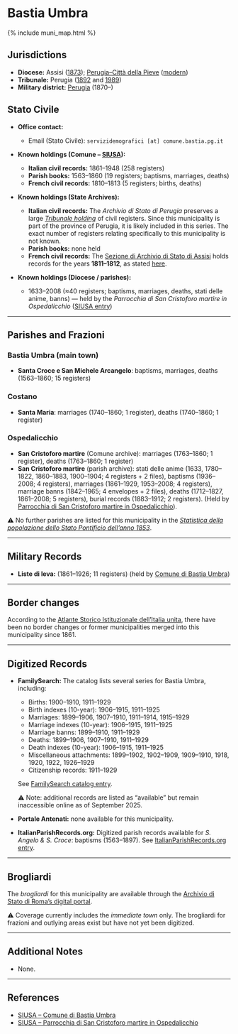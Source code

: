 # Bastia Umbra

{% include muni_map.html %}

## Jurisdictions

* **Diocese:** Assisi ([1873](https://www.google.it/books/edition/Il_libro_de_comuni_del_Regno_d_Italia_co/WF9mfeJJcDEC?gbpv=1)); [Perugia–Città della Pieve](../dio/perugia.md) ([modern](https://www.chiesacattolica.it/annuario-cei/ricerca-parrocchie/))
* **Tribunale:** Perugia ([1892](https://www.google.it/books/edition/Bollettino_ufficiale_del_Ministero_di_gr/kRXd4t5fK-0C?hl=en&gbpv=1&pg=PA457&printsec=frontcover) and [1989](https://www.google.it/books/edition/Gazzetta_ufficiale_della_Repubblica_ital/-Z6nogg-qMQC?hl=en&gbpv=1&pg=RA8-PA38&printsec=frontcover))
* **Military district:** [Perugia](../mil/perugia.md) (1870–)

## Stato Civile

* **Office contact:**

  * Email (Stato Civile): `servizidemografici [at] comune.bastia.pg.it`

* **Known holdings (Comune – [SIUSA](https://siusa-archivi.cultura.gov.it/cgi-bin/siusa/pagina.pl?TipoPag=comparc&Chiave=267001)):**

  * **Italian civil records:** 1861–1948 (258 registers)
  * **Parish books:** 1563–1860 (19 registers; baptisms, marriages, deaths)
  * **French civil records:** 1810–1813 (5 registers; births, deaths)

* **Known holdings (State Archives):**

  * **Italian civil records:** The *Archivio di Stato di Perugia* preserves a large *[Tribunale holding](http://dati.san.beniculturali.it/SAN/complarc_IT-AS-PG_san.cat.complArch.96907)* of civil registers.
  Since this municipality is part of the province of Perugia, it is likely included in this series.
  The exact number of registers relating specifically to this municipality is not known.
  * **Parish books:** none held
  * **French civil records:** The [Sezione di Archivio di Stato di Assisi](http://www.archiviodistatoperugia.it/listituto/le-sedi/assisi) holds records for the years **1811–1812**, as stated [here](https://antenati.cultura.gov.it/archivio/archivio-di-stato-di-perugia-sezione-di-assisi/).

* **Known holdings (Diocese / parishes):**

  * 1633–2008 (≈40 registers; baptisms, marriages, deaths, stati delle anime, banns) — held by the *Parrocchia di San Cristoforo martire in Ospedalicchio* ([SIUSA entry](https://siusa-archivi.cultura.gov.it/cgi-bin/siusa/pagina.pl?TipoPag=comparc&Chiave=302418))

---

## Parishes and Frazioni

### Bastia Umbra (main town)

* **Santa Croce e San Michele Arcangelo**: baptisms, marriages, deaths (1563–1860; 15 registers)

### Costano

* **Santa Maria**: marriages (1740–1860; 1 register), deaths (1740–1860; 1 register)

### Ospedalicchio

* **San Cristoforo martire** (Comune archive): marriages (1763–1860; 1 register), deaths (1763–1860; 1 register)
* **San Cristoforo martire** (parish archive): stati delle anime (1633, 1780–1822, 1860–1883, 1900–1904; 4 registers + 2 files), baptisms (1936–2008; 4 registers), marriages (1861–1929, 1953–2008; 4 registers), marriage banns (1842–1965; 4 envelopes + 2 files), deaths (1712–1827, 1861–2008; 5 registers), burial records (1883–1912; 2 registers). (Held by [Parrocchia di San Cristoforo martire in Ospedalicchio](https://siusa-archivi.cultura.gov.it/cgi-bin/siusa/pagina.pl?TipoPag=comparc&Chiave=302418)).

⚠️ No further parishes are listed for this municipality in the *[Statistica della popolazione dello Stato Pontificio dell’anno 1853](https://www.google.it/books/edition/Statistics_della_popolazione_dello_Stato/v6dCAQAAMAAJ)*.

---

## Military Records

* **Liste di leva:** (1861–1926; 11 registers) (held by [Comune di Bastia Umbra](https://siusa-archivi.cultura.gov.it/cgi-bin/siusa/pagina.pl?TipoPag=comparc&Chiave=175324&RicVM=ricercasemplice&RicProgetto=reg%2dumb&RicPag=2&RicFrmRicSemplice=Liste%20di%20leva&RicSez=complessi))

---

## Border changes

According to the [Atlante Storico Istituzionale dell’Italia unita](http://dati.san.beniculturali.it/asi/local/), there have been no border changes or former municipalities merged into this municipality since 1861.

---

## Digitized Records

* **FamilySearch:** The catalog lists several series for Bastia Umbra, including:

  * Births: 1900–1910, 1911–1929
  * Birth indexes (10-year): 1906–1915, 1911–1925
  * Marriages: 1899–1906, 1907–1910, 1911–1914, 1915–1929
  * Marriage indexes (10-year): 1906–1915, 1911–1925
  * Marriage banns: 1899–1910, 1911–1929
  * Deaths: 1899–1906, 1907–1910, 1911–1929
  * Death indexes (10-year): 1906–1915, 1911–1925
  * Miscellaneous attachments: 1899–1902, 1902–1909, 1909–1910, 1918, 1920, 1922, 1926–1929
  * Citizenship records: 1911–1929

  See [FamilySearch catalog entry](https://www.familysearch.org/en/search/catalog/834312).

  ⚠️ Note: additional records are listed as “available” but remain inaccessible online as of September 2025.

* **Portale Antenati:** none available for this municipality.

* **ItalianParishRecords.org:** Digitized parish records available for *S. Angelo & S. Croce*: baptisms (1563–1897).
  See [ItalianParishRecords.org entry](https://www.italianparishrecords.org/search-by-region/umbria/perugia).

---

## Brogliardi

The *brogliardi* for this municipality are available through the [Archivio di Stato di Roma’s digital portal](https://imagoarchiviodistatoroma.cultura.gov.it/Gregoriano/s_brogliardi.php?Provincia=Perugia&Denominazione=Bastia).

⚠️ Coverage currently includes the *immediate town* only. The brogliardi for frazioni and outlying areas exist but have not yet been digitized.


---

## Additional Notes

* None.

---

## References

* [SIUSA – Comune di Bastia Umbra](https://siusa-archivi.cultura.gov.it/cgi-bin/siusa/pagina.pl?TipoPag=comparc&Chiave=267001)
* [SIUSA – Parrocchia di San Cristoforo martire in Ospedalicchio](https://siusa-archivi.cultura.gov.it/cgi-bin/siusa/pagina.pl?TipoPag=comparc&Chiave=302418)
